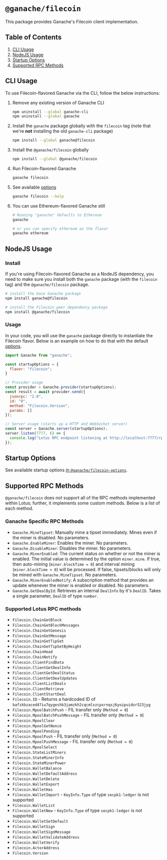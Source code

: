 # `@ganache/filecoin`

This package provides Ganache's Filecoin client implementation.

## Table of Contents

1. [CLI Usage](#cli-usage)
1. [NodeJS Usage](#nodejs-usage)
1. [Startup Options](#startup-options)
1. [Supported RPC Methods](#supported-rpc-methods)

## CLI Usage

To use Filecoin-flavored Ganache via the CLI, follow the below instructions:

1. Remove any existing version of Ganache CLI
   ```bash
   npm uninstall --global ganache-cli
   npm uninstall --global ganache
   ```
1. Install the `ganache` package globally with the `filecoin` tag (note that we're **not** installing the old `ganache-cli` package)
   ```bash
   npm install --global ganache@filecoin
   ```
1. Install the `@ganache/filecoin` globally
   ```bash
   npm install --global @ganache/filecoin
   ```
1. Run Filecoin-flavored Ganache
   ```bash
   ganache filecoin
   ```
1. See available [options](#startup-options)
   ```bash
   ganache filecoin --help
   ```
1. You can use Ethereum-flavored Ganache still

   ```bash
   # Running "ganache" defaults to Ethereum
   ganache

   # or you can specify ethereum as the flavor
   ganache ethereum
   ```

## NodeJS Usage

### Install

If you're using Filecoin-flavored Ganache as a NodeJS dependency, you need to make sure you install both the `ganache` package (with the `filecoin` tag) and the `@ganache/filecoin` package.

```bash
# install the base Ganache package
npm install ganache@filecoin

# install the Filecoin peer dependency package
npm install @ganache/filecoin
```

### Usage

In your code, you will use the `ganache` package directly to instantiate the Filecoin flavor. Below is an example on how to do that with the default [options](#startup-options).

```javascript
import Ganache from "ganache";

const startupOptions = {
  flavor: "filecoin";
}

// Provider usage
const provider = Ganache.provider(startupOptions);
const result = await provider.send({
  jsonrpc: "2.0",
  id: "0",
  method: "Filecoin.Version",
  params: []
});

// Server usage (starts up a HTTP and WebSocket server)
const server = Ganache.server(startupOptions);
server.listen(7777, () => {
  console.log("Lotus RPC endpoint listening at http://localhost:7777/rpc/v0");
});
```

## Startup Options

See available startup options [in `@ganache/filecoin-options`](../options/README.md).

## Supported RPC Methods

`@ganache/filecoin` does not support all of the RPC methods implemented within Lotus; further, it implements some custom methods. Below is a list of each method.

### Ganache Specific RPC Methods

- `Ganache.MineTipset`: Manually mine a tipset immediately. Mines even if the miner is disabled. No parameters.
- `Ganache.EnableMiner`: Enables the miner. No parameters.
- `Ganache.DisableMiner`: Disables the miner. No parameters.
- `Ganache.MinerEnabled`: The current status on whether or not the miner is enabled. The initial value is determined by the option `miner.mine`. If true, then auto-mining (`miner.blockTime = 0`) and interval mining (`miner.blockTime > 0`) will be processed. If false, tipsets/blocks will only be mined with `Ganache.MineTipset`. No parameters.
- `Ganache.MinerEnabledNotify`: A subscription method that provides an update whenever the miner is enabled or disabled. No parameters.
- `Ganache.GetDealById`: Retrieves an internal `DealInfo` by it's `DealID`. Takes a single parameter, `DealID` of type `number`.

### Supported Lotus RPC methods

- `Filecoin.ChainGetBlock`
- `Filecoin.ChainGetBlockMessages`
- `Filecoin.ChainGetGenesis`
- `Filecoin.ChainGetMessage`
- `Filecoin.ChainGetTipSet`
- `Filecoin.ChainGetTipSetByHeight`
- `Filecoin.ChainHead`
- `Filecoin.ChainNotify`
- `Filecoin.ClientFindData`
- `Filecoin.ClientGetDealInfo`
- `Filecoin.ClientGetDealStatus`
- `Filecoin.ClientGetDealUpdates`
- `Filecoin.ClientListDeals`
- `Filecoin.ClientRetrieve`
- `Filecoin.ClientStartDeal`
- `Filecoin.ID` - Returns a hardcoded ID of `bafzkbzaced47iu7qygeshb3jamzkh2cqcmlxzcpxrnqsj6yoipuidor523jyg`
- `Filecoin.MpoolBatchPush` - FIL transfer only (`Method = 0`)
- `Filecoin.MpoolBatchPushMessage` - FIL transfer only (`Method = 0`)
- `Filecoin.MpoolClear`
- `Filecoin.MpoolGetNonce`
- `Filecoin.MpoolPending`
- `Filecoin.MpoolPush` - FIL transfer only (`Method = 0`)
- `Filecoin.MpoolPushMessage` - FIL transfer only (`Method = 0`)
- `Filecoin.MpoolSelect`
- `Filecoin.StateListMiners`
- `Filecoin.StateMinerInfo`
- `Filecoin.StateMinerPower`
- `Filecoin.WalletBalance`
- `Filecoin.WalletDefaultAddress`
- `Filecoin.WalletDelete`
- `Filecoin.WalletExport`
- `Filecoin.WalletHas`
- `Filecoin.WalletImport` - `KeyInfo.Type` of type `secpk1-ledger` is not supported
- `Filecoin.WalletList`
- `Filecoin.WalletNew` - `KeyInfo.Type` of type `secpk1-ledger` is not supported
- `Filecoin.WalletSetDefault`
- `Filecoin.WalletSign`
- `Filecoin.WalletSignMessage`
- `Filecoin.WalletValidateAddress`
- `Filecoin.WalletVerify`
- `Filecoin.ActorAddress`
- `Filecoin.Version`
